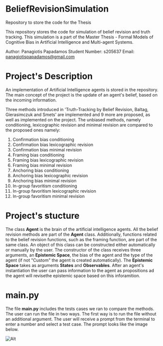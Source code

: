 # BeliefRevisionSimulation
Repository to store the code for the Thesis

This repository stores the code for simulation of belief revision and truth tracking.
This simulation is a part of the Master Thesis - Formal Models of Cognitive Bias in Artificial Intelligence and Multi-agent Systems.

Author: Panagiotis Papadamos
Student Number: s205637
Email: panagiotispapadamos@gmail.com

# Project's Description
An implementation of Artificial Intelligence agents is stored in the repository. The main concept of the project is the update of an agent's belief, based on the incoming information.

Three methods introduced in 'Truth-Tracking by Belief Revision, Baltag, Gierasimczuk and Smets' are implemented and 9 more are proposed, as well as implemented on the project. The unbiased methods, namely conditioning, lexicographic revision and minimal revision are compared to the proposed ones namely:
1. Confirmation bias conditioning
2. Confirmation bias lexicographic revision 
3. Confirmation bias minimal revision
4. Framing bias conditioning
5. Framing bias lexicographic revision
6. Framing bias minimal revision
7. Anchoring bias conditioning
8. Anchoring bias lexicographic revision
9. Anchoring bias minimal revision
10. In-group favoritism conditioning
11. In-group favoritism lexicographic revision
12. In-group favoritism minimal revision

# Project's stucture
The class **Agent** is the brain of the artificial intelligence agents. All the belief revision methods are part of the **Agent** class. Additionally, functions related to the belief revision functions, such as the framing function, are part of the same class. An object of this class can be constructed either automatically or manually by the user. The constructor of the class receives three arguments, an **Epistemic Space**, the bias of the agent and the type of the agent (if not "Custom" the agent is created automatically). The **Epistemic Space** takes as arguments **States** and **Observables**. After an agent's instantiation the user can pass information to the agent as propositions ad the agent will revisethe epistemic space based on this inforamition.

# main.py
The file **main.py** includes the tests cases we ran to compare the methods. The user can run the file in two ways. The first way is to run the file without an additional argument. The user will receive a prompt from the terminal to enter a number and select a test case. The prompt looks like the image below. 

![Alt](BeliefRevisionSimulation/Images/TerminalMessage.png)

